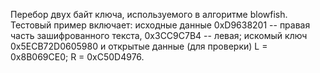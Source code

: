 Перебор двух байт ключа, используемого в алгоритме blowfish.
Тестовый пример включает:
исходные данные
0xD9638201 -- правая часть зашифрованного текста, 
0x3CC9C7B4 -- левая;
искомый ключ 0x5ECB72D0605980
и открытые данные (для проверки)
L = 0x8B069CE0; 
R = 0xC50D4976.
  
